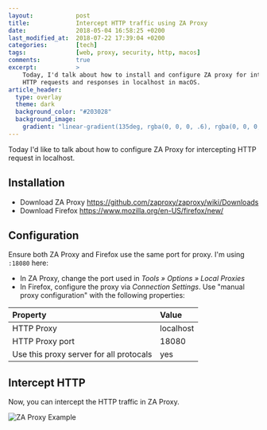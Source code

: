 ```yaml
---
layout:            post
title:             Intercept HTTP traffic using ZA Proxy
date:              2018-05-04 16:58:25 +0200
last_modified_at:  2018-07-22 17:39:04 +0200
categories:        [tech]
tags:              [web, proxy, security, http, macos]
comments:          true
excerpt:           >
    Today, I'd talk about how to install and configure ZA proxy for intercepting
    HTTP requests and responses in localhost in macOS.
article_header:
  type: overlay
  theme: dark
  background_color: "#203028"
  background_image:
    gradient: "linear-gradient(135deg, rgba(0, 0, 0, .6), rgba(0, 0, 0, .4))"
---
```


Today I'd like to talk about how to configure ZA Proxy for intercepting HTTP
request in localhost.

## Installation

- Download ZA Proxy <https://github.com/zaproxy/zaproxy/wiki/Downloads>
- Download Firefox <https://www.mozilla.org/en-US/firefox/new/>

## Configuration

Ensure both ZA Proxy and Firefox use the same port for proxy. I'm using `:18080`
here:

- In ZA Proxy, change the port used in _Tools » Options » Local Proxies_
- In Firefox, configure the proxy via _Connection Settings_. Use "manual
proxy configuration" with the following properties:

Property | Value
:--- | :---
HTTP Proxy | localhost
HTTP Proxy port | 18080
Use this proxy server for all protocals | yes

## Intercept HTTP

Now, you can intercept the HTTP traffic in ZA Proxy.

<img src="{{ site.url }}/assets/20180505-zaproxy.png" alt="ZA Proxy Example">
